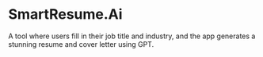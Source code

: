 # SmartResume.Ai
A tool where users fill in their job title and industry, and the app generates a stunning resume and cover letter using GPT.
